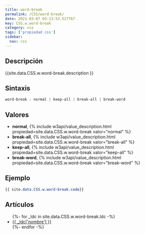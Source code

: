 ```yaml
---
title: word-break
permalink: /CSS/word-break/
date: 2021-03-07 03:13:53.527767
key: CSS.w.word-break
category: css
tags: ['propiedad css']
sidebar: 
  nav: css
---
```


## Descripción
{{site.data.CSS.w.word-break.description }}

## Sintaxis
~~~css
word-break : normal | keep-all | break-all | break-word
~~~

## Valores
* **normal**,  {% include w3api/value_description.html propiedad=site.data.CSS.w.word-break valor="normal" %}
* **break-all**,  {% include w3api/value_description.html propiedad=site.data.CSS.w.word-break valor="break-all" %}
* **keep-all**,  {% include w3api/value_description.html propiedad=site.data.CSS.w.word-break valor="keep-all" %}
* **break-word**,  {% include w3api/value_description.html propiedad=site.data.CSS.w.word-break valor="break-word" %}

## Ejemplo
~~~css
{{ site.data.CSS.w.word-break.code}}
~~~

## Artículos
<ul>
{%- for _ldc in site.data.CSS.w.word-break.ldc -%}
   <li>
       <a href="{{_ldc['url'] }}">{{ _ldc['nombre'] }}</a>
   </li>
{%- endfor -%}
</ul>
